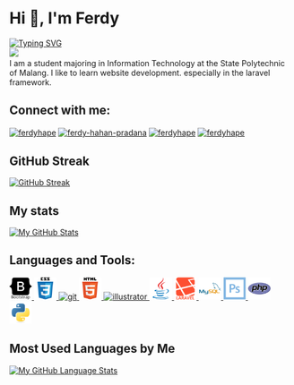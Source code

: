 <h1 align="left">Hi 👋, I'm Ferdy</h1>

[![Typing SVG](https://readme-typing-svg.herokuapp.com?color=%36BCF7FF&size=25&lines=github.com/ferdyhape)](https://git.io/typing-svg)<br>
![](https://komarev.com/ghpvc/?username=ferdyhape&color=yellow)<br>
I am a student majoring in Information Technology at the State Polytechnic of Malang. I like to learn website development. especially in the laravel framework.


## Connect with me:
<p align="left">
<a href="https://dev.to/ferdyhape" target="blank"><img align="center" src="https://raw.githubusercontent.com/rahuldkjain/github-profile-readme-generator/master/src/images/icons/Social/devto.svg" alt="ferdyhape" height="30" width="40" /></a>
<a href="https://linkedin.com/in/ferdy-hahan-pradana" target="blank"><img align="center" src="https://raw.githubusercontent.com/rahuldkjain/github-profile-readme-generator/master/src/images/icons/Social/linked-in-alt.svg" alt="ferdy-hahan-pradana" height="30" width="40" /></a>
<a href="https://instagram.com/ferdyhape" target="blank"><img align="center" src="https://raw.githubusercontent.com/rahuldkjain/github-profile-readme-generator/master/src/images/icons/Social/instagram.svg" alt="ferdyhape" height="30" width="40" /></a>
<a href="https://www.hackerrank.com/ferdyhape" target="blank"><img align="center" src="https://raw.githubusercontent.com/rahuldkjain/github-profile-readme-generator/master/src/images/icons/Social/hackerrank.svg" alt="ferdyhape" height="30" width="40" /></a>
</p>

## GitHub Streak
[![GitHub Streak](https://github-readme-streak-stats.herokuapp.com/?user=ferdyhape)](https://git.io/streak-stats)

## My stats
[![My GitHub Stats](https://github-readme-stats.vercel.app/api/?username=ferdyhape&count_private=true&theme=tokyonight&showicons=true)]()
<br>

## Languages and Tools:
<p align="left"> <a href="https://getbootstrap.com" target="_blank" rel="noreferrer"> <img src="https://raw.githubusercontent.com/devicons/devicon/master/icons/bootstrap/bootstrap-plain-wordmark.svg" alt="bootstrap" width="40" height="40"/> </a> <a href="https://www.w3schools.com/css/" target="_blank" rel="noreferrer"> <img src="https://raw.githubusercontent.com/devicons/devicon/master/icons/css3/css3-original-wordmark.svg" alt="css3" width="40" height="40"/> </a> <a href="https://git-scm.com/" target="_blank" rel="noreferrer"> <img src="https://www.vectorlogo.zone/logos/git-scm/git-scm-icon.svg" alt="git" width="40" height="40"/> </a> <a href="https://www.w3.org/html/" target="_blank" rel="noreferrer"> <img src="https://raw.githubusercontent.com/devicons/devicon/master/icons/html5/html5-original-wordmark.svg" alt="html5" width="40" height="40"/> </a> <a href="https://www.adobe.com/in/products/illustrator.html" target="_blank" rel="noreferrer"> <img src="https://www.vectorlogo.zone/logos/adobe_illustrator/adobe_illustrator-icon.svg" alt="illustrator" width="40" height="40"/> </a> <a href="https://www.java.com" target="_blank" rel="noreferrer"> <img src="https://raw.githubusercontent.com/devicons/devicon/master/icons/java/java-original.svg" alt="java" width="40" height="40"/> </a> <a href="https://laravel.com/" target="_blank" rel="noreferrer"> <img src="https://raw.githubusercontent.com/devicons/devicon/master/icons/laravel/laravel-plain-wordmark.svg" alt="laravel" width="40" height="40"/> </a> <a href="https://www.mysql.com/" target="_blank" rel="noreferrer"> <img src="https://raw.githubusercontent.com/devicons/devicon/master/icons/mysql/mysql-original-wordmark.svg" alt="mysql" width="40" height="40"/> </a> <a href="https://www.photoshop.com/en" target="_blank" rel="noreferrer"> <img src="https://raw.githubusercontent.com/devicons/devicon/master/icons/photoshop/photoshop-line.svg" alt="photoshop" width="40" height="40"/> </a> <a href="https://www.php.net" target="_blank" rel="noreferrer"> <img src="https://raw.githubusercontent.com/devicons/devicon/master/icons/php/php-original.svg" alt="php" width="40" height="40"/> </a> <a href="https://www.python.org" target="_blank" rel="noreferrer"> <img src="https://raw.githubusercontent.com/devicons/devicon/master/icons/python/python-original.svg" alt="python" width="40" height="40"/> </a> </p>

## Most Used Languages by Me
[![My GitHub Language Stats](https://github-readme-stats.vercel.app/api/top-langs/?username=ferdyhape&langs_count=5&theme=tokyonight)]()
